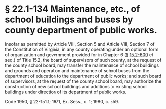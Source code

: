 # § 22.1-134 Maintenance, etc., of school buildings and buses by county department of public works.

<p>Insofar as permitted by Article VIII, Section 5 and Article VIII, Section 7 of the Constitution of Virginia, in any county operating under an optional form of organization and government provided for in Chapter 6 (§ <a href='http://law.lis.virginia.gov/vacode/15.2-600/'>15.2-600</a> et seq.) of Title 15.2, the board of supervisors of such county, at the request of the county school board, may transfer the maintenance of school buildings and grounds and operation and maintenance of school buses from the department of education to the department of public works; and such board of supervisors, at the request of the county school board, may authorize the construction of new school buildings and additions to existing school buildings under direction of its department of public works.</p><p>Code 1950, § 22-151.1; 1971, Ex. Sess., c. 1; 1980, c. 559.</p>